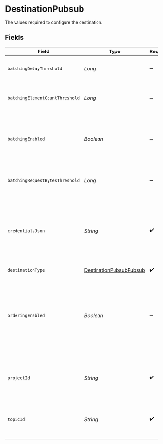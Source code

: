 # DestinationPubsub

The values required to configure the destination.


## Fields

| Field                                                                                                                                                                          | Type                                                                                                                                                                           | Required                                                                                                                                                                       | Description                                                                                                                                                                    |
| ------------------------------------------------------------------------------------------------------------------------------------------------------------------------------ | ------------------------------------------------------------------------------------------------------------------------------------------------------------------------------ | ------------------------------------------------------------------------------------------------------------------------------------------------------------------------------ | ------------------------------------------------------------------------------------------------------------------------------------------------------------------------------ |
| `batchingDelayThreshold`                                                                                                                                                       | *Long*                                                                                                                                                                         | :heavy_minus_sign:                                                                                                                                                             | Number of ms before the buffer is flushed                                                                                                                                      |
| `batchingElementCountThreshold`                                                                                                                                                | *Long*                                                                                                                                                                         | :heavy_minus_sign:                                                                                                                                                             | Number of messages before the buffer is flushed                                                                                                                                |
| `batchingEnabled`                                                                                                                                                              | *Boolean*                                                                                                                                                                      | :heavy_minus_sign:                                                                                                                                                             | If TRUE messages will be buffered instead of sending them one by one                                                                                                           |
| `batchingRequestBytesThreshold`                                                                                                                                                | *Long*                                                                                                                                                                         | :heavy_minus_sign:                                                                                                                                                             | Number of bytes before the buffer is flushed                                                                                                                                   |
| `credentialsJson`                                                                                                                                                              | *String*                                                                                                                                                                       | :heavy_check_mark:                                                                                                                                                             | The contents of the JSON service account key. Check out the <a href="https://docs.airbyte.com/integrations/destinations/pubsub">docs</a> if you need help generating this key. |
| `destinationType`                                                                                                                                                              | [DestinationPubsubPubsub](../../models/shared/DestinationPubsubPubsub.md)                                                                                                      | :heavy_check_mark:                                                                                                                                                             | N/A                                                                                                                                                                            |
| `orderingEnabled`                                                                                                                                                              | *Boolean*                                                                                                                                                                      | :heavy_minus_sign:                                                                                                                                                             | If TRUE PubSub publisher will have <a href="https://cloud.google.com/pubsub/docs/ordering">message ordering</a> enabled. Every message will have an ordering key of stream     |
| `projectId`                                                                                                                                                                    | *String*                                                                                                                                                                       | :heavy_check_mark:                                                                                                                                                             | The GCP project ID for the project containing the target PubSub.                                                                                                               |
| `topicId`                                                                                                                                                                      | *String*                                                                                                                                                                       | :heavy_check_mark:                                                                                                                                                             | The PubSub topic ID in the given GCP project ID.                                                                                                                               |